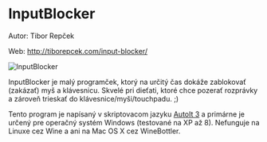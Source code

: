 # InputBlocker

Autor: Tibor Repček

Web: http://tiborepcek.com/input-blocker/

![InputBlocker](http://tiborepcek.com/wp-content/uploads/inputblocker-popis_programu.png "InputBlocker")

InputBlocker je malý programček, ktorý na určitý čas dokáže zablokovať (zakázať) myš a klávesnicu. Skvelé pri dieťati, ktoré chce pozerať rozprávky a zároveň trieskať do klávesnice/myši/touchpadu. ;)

Tento program je napísaný v skriptovacom jazyku [AutoIt 3](https://www.autoitscript.com/) a primárne je určený pre operačný systém Windows (testované na XP až 8). Nefunguje na Linuxe cez Wine a ani na Mac OS X cez WineBottler.
